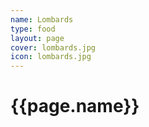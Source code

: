 ```yaml
---
name: Lombards
type: food
layout: page
cover: lombards.jpg
icon: lombards.jpg
---
```


<h1>{{page.name}}</h1>